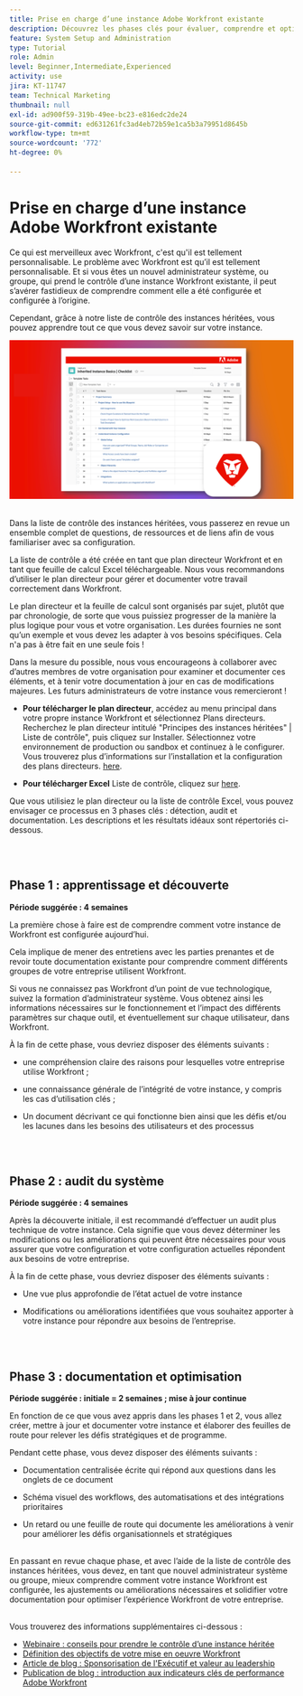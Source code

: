 ```yaml
---
title: Prise en charge d’une instance Adobe Workfront existante
description: Découvrez les phases clés pour évaluer, comprendre et optimiser votre instance de Workfront en tant que nouvel administrateur système ou groupe.
feature: System Setup and Administration
type: Tutorial
role: Admin
level: Beginner,Intermediate,Experienced
activity: use
jira: KT-11747
team: Technical Marketing
thumbnail: null
exl-id: ad900f59-319b-49ee-bc23-e816edc2de24
source-git-commit: ed631261fc3ad4eb72b59e1ca5b3a79951d8645b
workflow-type: tm+mt
source-wordcount: '772'
ht-degree: 0%

---
```


# Prise en charge d’une instance Adobe Workfront existante

Ce qui est merveilleux avec Workfront, c&#39;est qu&#39;il est tellement personnalisable. Le problème avec Workfront est qu’il est tellement personnalisable. Et si vous êtes un nouvel administrateur système, ou groupe, qui prend le contrôle d’une instance Workfront existante, il peut s’avérer fastidieux de comprendre comment elle a été configurée et configurée à l’origine.

Cependant, grâce à notre liste de contrôle des instances héritées, vous pouvez apprendre tout ce que vous devez savoir sur votre instance.

![Image de liste de contrôle d’instance héritée](assets/wf-inherited-instance-image.png)
<br></br>

Dans la liste de contrôle des instances héritées, vous passerez en revue un ensemble complet de questions, de ressources et de liens afin de vous familiariser avec sa configuration.

La liste de contrôle a été créée en tant que plan directeur Workfront et en tant que feuille de calcul Excel téléchargeable. Nous vous recommandons d’utiliser le plan directeur pour gérer et documenter votre travail correctement dans Workfront.

Le plan directeur et la feuille de calcul sont organisés par sujet, plutôt que par chronologie, de sorte que vous puissiez progresser de la manière la plus logique pour vous et votre organisation. Les durées fournies ne sont qu’un exemple et vous devez les adapter à vos besoins spécifiques. Cela n&#39;a pas à être fait en une seule fois !

Dans la mesure du possible, nous vous encourageons à collaborer avec d’autres membres de votre organisation pour examiner et documenter ces éléments, et à tenir votre documentation à jour en cas de modifications majeures. Les futurs administrateurs de votre instance vous remercieront !

* <b>Pour télécharger le plan directeur</b>, accédez au menu principal dans votre propre instance Workfront et sélectionnez Plans directeurs. Recherchez le plan directeur intitulé &quot;Principes des instances héritées&quot; | Liste de contrôle&quot;, puis cliquez sur Installer. Sélectionnez votre environnement de production ou sandbox et continuez à le configurer. Vous trouverez plus d’informations sur l’installation et la configuration des plans directeurs. [here](https://experienceleague.adobe.com/docs/workfront/using/administration-and-setup/blueprints/blueprints-install.html?lang=en).

* <b>Pour télécharger Excel</b> Liste de contrôle, cliquez sur [here](assets/adobe-workfront-system-admin-playbook-inherited-instance.xlsx).

Que vous utilisiez le plan directeur ou la liste de contrôle Excel, vous pouvez envisager ce processus en 3 phases clés : détection, audit et documentation. Les descriptions et les résultats idéaux sont répertoriés ci-dessous.

<br>
</br>

## Phase 1 : apprentissage et découverte

<b>Période suggérée : 4 semaines</b>

La première chose à faire est de comprendre comment votre instance de Workfront est configurée aujourd’hui.

Cela implique de mener des entretiens avec les parties prenantes et de revoir toute documentation existante pour comprendre comment différents groupes de votre entreprise utilisent Workfront.

Si vous ne connaissez pas Workfront d’un point de vue technologique, suivez la formation d’administrateur système. Vous obtenez ainsi les informations nécessaires sur le fonctionnement et l’impact des différents paramètres sur chaque outil, et éventuellement sur chaque utilisateur, dans Workfront.

À la fin de cette phase, vous devriez disposer des éléments suivants :

* une compréhension claire des raisons pour lesquelles votre entreprise utilise Workfront ;

* une connaissance générale de l’intégrité de votre instance, y compris les cas d’utilisation clés ;

* Un document décrivant ce qui fonctionne bien ainsi que les défis et/ou les lacunes dans les besoins des utilisateurs et des processus
<br>
</br>

## Phase 2 : audit du système

<b>Période suggérée : 4 semaines </b>

Après la découverte initiale, il est recommandé d’effectuer un audit plus technique de votre instance. Cela signifie que vous devez déterminer les modifications ou les améliorations qui peuvent être nécessaires pour vous assurer que votre configuration et votre configuration actuelles répondent aux besoins de votre entreprise.

À la fin de cette phase, vous devriez disposer des éléments suivants :

* Une vue plus approfondie de l’état actuel de votre instance

* Modifications ou améliorations identifiées que vous souhaitez apporter à votre instance pour répondre aux besoins de l’entreprise.
<br>
</br>

## Phase 3 : documentation et optimisation

<b>Période suggérée : initiale = 2 semaines ; mise à jour continue </b>

En fonction de ce que vous avez appris dans les phases 1 et 2, vous allez créer, mettre à jour et documenter votre instance et élaborer des feuilles de route pour relever les défis stratégiques et de programme.

Pendant cette phase, vous devez disposer des éléments suivants :

* Documentation centralisée écrite qui répond aux questions dans les onglets de ce document

* Schéma visuel des workflows, des automatisations et des intégrations prioritaires

* Un retard ou une feuille de route qui documente les améliorations à venir pour améliorer les défis organisationnels et stratégiques

<br>
En passant en revue chaque phase, et avec l’aide de la liste de contrôle des instances héritées, vous devez, en tant que nouvel administrateur système ou groupe, mieux comprendre comment votre instance Workfront est configurée, les ajustements ou améliorations nécessaires et solidifier votre documentation pour optimiser l’expérience Workfront de votre entreprise.

<br>
</br>

Vous trouverez des informations supplémentaires ci-dessous :
* [Webinaire : conseils pour prendre le contrôle d’une instance héritée](https://experienceleaguecommunities.adobe.com/t5/workfront-discussions/webinar-system-admin-essentials-tips-for-taking-over-an-existing/td-p/571873)
* [Définition des objectifs de votre mise en oeuvre Workfront](https://experienceleague.adobe.com/docs/workfront/using/administration-and-setup/get-started-administration/define-wf-goals-objectives.html?lang=en)
* [Article de blog : Sponsorisation de l&#39;Exécutif et valeur au leadership](https://experienceleaguecommunities.adobe.com/t5/workfront-blogs/customer-success-tips-executive-sponsorship-and-value-to/ba-p/518353)
* [Publication de blog : introduction aux indicateurs clés de performance Adobe Workfront](https://experienceleaguecommunities.adobe.com/t5/workfront-blogs/kpi-dashboards-in-the-new-workfront-experience-introduction-to/ba-p/549001)
